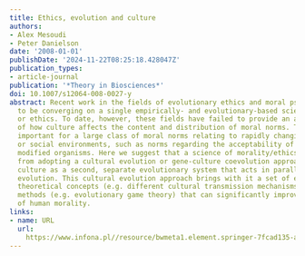 ```yaml
---
title: Ethics, evolution and culture
authors:
- Alex Mesoudi
- Peter Danielson
date: '2008-01-01'
publishDate: '2024-11-22T08:25:18.428047Z'
publication_types:
- article-journal
publication: '*Theory in Biosciences*'
doi: 10.1007/s12064-008-0027-y
abstract: Recent work in the fields of evolutionary ethics and moral psychology appears
  to be converging on a single empirically- and evolutionary-based science of morality
  or ethics. To date, however, these fields have failed to provide an adequate conceptualisation
  of how culture affects the content and distribution of moral norms. This is particularly
  important for a large class of moral norms relating to rapidly changing technological
  or social environments, such as norms regarding the acceptability of genetically
  modified organisms. Here we suggest that a science of morality/ethics can benefit
  from adopting a cultural evolution or gene-culture coevolution approach, which treats
  culture as a second, separate evolutionary system that acts in parallel to biological/genetic
  evolution. This cultural evolution approach brings with it a set of established
  theoretical concepts (e.g. different cultural transmission mechanisms) and empirical
  methods (e.g. evolutionary game theory) that can significantly improve our understanding
  of human morality.
links:
- name: URL
  url: 
    https://www.infona.pl//resource/bwmeta1.element.springer-7fcad135-acad-3e91-8f73-c52a7e9bed68
---
```

